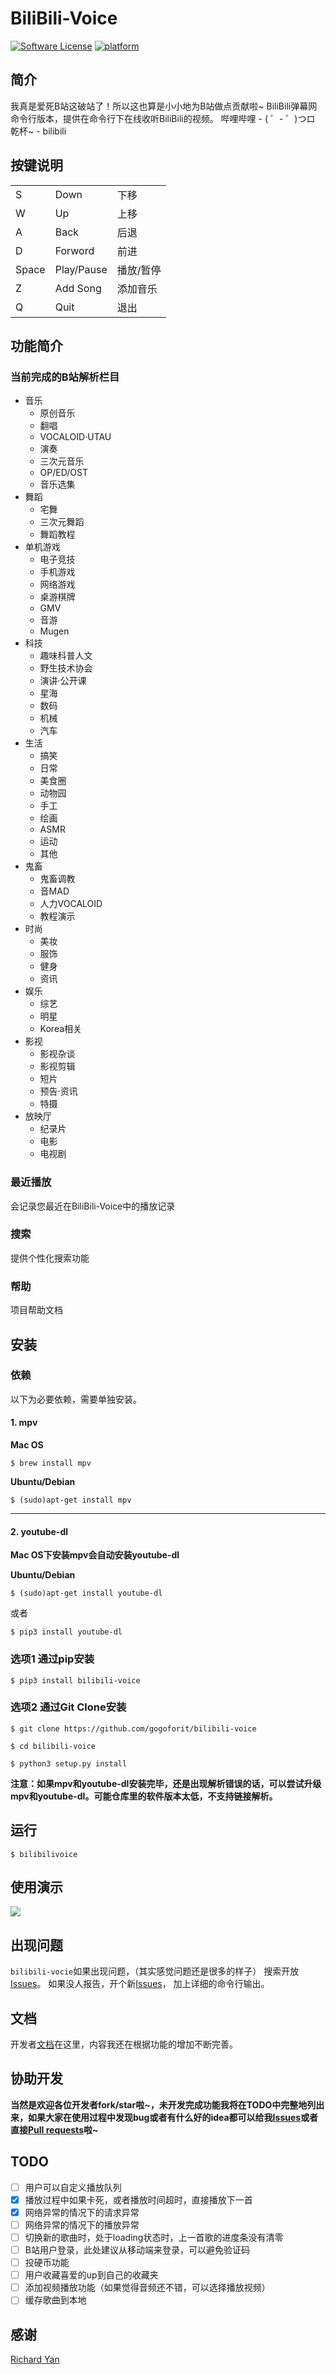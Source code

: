# BiliBili-Voice

[![Software License](https://img.shields.io/badge/license-MIT-brightgreen.svg)](LICENSE.txt)
[![platform](https://img.shields.io/badge/python-3.5-green.svg)]()

##  简介
我真是爱死B站这破站了！所以这也算是小小地为B站做点贡献啦~
BiliBili弹幕网命令行版本，提供在命令行下在线收听BiliBili的视频。
哔哩哔哩 - ( ゜- ゜)つロ 乾杯~ - bilibili

## 按键说明
<table>
<tr> <td>S</td> <td>Down</td> <td>下移</td> </tr>
	<tr> <td>W</td> <td>Up</td> <td>上移</td> </tr>
	<tr> <td>A</td> <td>Back</td> <td>后退</td> </tr>
	<tr> <td>D</td> <td>Forword</td> <td>前进</td> </tr>
	<tr> <td>Space</td> <td>Play/Pause</td> <td>播放/暂停</td> </tr>
	<tr> <td>Z</td> <td>Add Song</td> <td>添加音乐</td> </tr>
	<tr> <td>Q</td> <td>Quit</td> <td>退出</td> </tr>
</table>

## 功能简介

### 当前完成的B站解析栏目
* 音乐
  - 原创音乐
  - 翻唱
  - VOCALOID·UTAU
  - 演奏
  - 三次元音乐
  - OP/ED/OST
  - 音乐选集	
* 舞蹈
  - 宅舞
  - 三次元舞蹈
  - 舞蹈教程
* 单机游戏
  - 电子竞技
  - 手机游戏
  - 网络游戏
  - 桌游棋牌
  - GMV
  - 音游
  - Mugen
* 科技
  - 趣味科普人文
  - 野生技术协会
  - 演讲·公开课
  - 星海
  - 数码
  - 机械
  - 汽车
* 生活
  - 搞笑
  - 日常
  - 美食圈
  - 动物园
  - 手工
  - 绘画
  - ASMR
  - 运动
  - 其他
* 鬼畜
  - 鬼畜调教
  - 音MAD
  - 人力VOCALOID
  - 教程演示
* 时尚
  - 美妆
  - 服饰
  - 健身
  - 资讯
* 娱乐
  - 综艺
  - 明星
  - Korea相关
* 影视
  - 影视杂谈
  - 影视剪辑
  - 短片
  - 预告·资讯
  - 特摄
* 放映厅
  - 纪录片
  - 电影
  - 电视剧

### 最近播放
会记录您最近在BiliBili-Voice中的播放记录

### 搜索
提供个性化搜索功能

### 帮助
项目帮助文档

##  安装

### 依赖
以下为必要依赖，需要单独安装。

#### 1. mpv<br>
**Mac OS**
```
$ brew install mpv
```
**Ubuntu/Debian**
```
$ (sudo)apt-get install mpv
```
----------------------------------------
#### 2. youtube-dl<br>

**Mac OS下安装mpv会自动安装youtube-dl**

**Ubuntu/Debian**
```
$ (sudo)apt-get install youtube-dl 
```
或者
```
$ pip3 install youtube-dl
```


### 选项1 通过pip安装
```
$ pip3 install bilibili-voice
```

### 选项2 通过Git Clone安装
```
$ git clone https://github.com/gogoforit/bilibili-voice
```
```
$ cd bilibili-voice
```
```
$ python3 setup.py install
```

**注意：如果mpv和youtube-dl安装完毕，还是出现解析错误的话，可以尝试升级mpv和youtube-dl。可能仓库里的软件版本太低，不支持链接解析。**

## 运行
```
$ bilibilivoice
```
## 使用演示
![](https://storage6.cuntuku.com/2017/12/15/KlmRE.gif)

## 出现问题
`bilibili-vocie`如果出现问题，（其实感觉问题还是很多的样子）
搜索开放[Issues](https://github.com/gogoforit/bilibili-voice/issues)。 如果没人报告，开个新[Issues](https://github.com/gogoforit/bilibili-voice/issues)， 加上详细的命令行输出。

## 文档
开发者[文档](http://bilibili-voice.readthedocs.io/zh/latest/)在这里，内容我还在根据功能的增加不断完善。


## 协助开发
**当然是欢迎各位开发者fork/star啦~，未开发完成功能我将在TODO中完整地列出来，如果大家在使用过程中发现bug或者有什么好的idea都可以给我[Issues](https://github.com/gogoforit/bilibili-voice/issues)或者直接[Pull requests](https://github.com/gogoforit/bilibili-voice/pulls)啦~**

## TODO

+ [ ] 用户可以自定义播放队列
+ [x] 播放过程中如果卡死，或者播放时间超时，直接播放下一首
+ [x] 网络异常的情况下的请求异常
+ [ ] 网络异常的情况下的播放异常
+ [ ] 切换新的歌曲时，处于loading状态时，上一首歌的进度条没有清零
+ [ ] B站用户登录，此处建议从移动端来登录，可以避免验证码
+ [ ] 投硬币功能
+ [ ] 用户收藏喜爱的up到自己的收藏夹
+ [ ] 添加视频播放功能（如果觉得音频还不错，可以选择播放视频）
+ [ ] 缓存歌曲到本地

## 感谢
[Richard Yan](https://github.com/xrichardyan)






   
  
